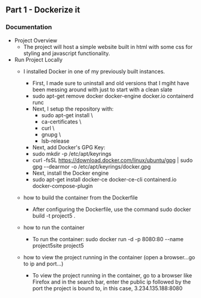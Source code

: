 ## Part 1 - Dockerize it

### Documentation
- Project Overview
  - The project will host a simple website built in html with some css for styling and javascript functionality. 
- Run Project Locally
  - I installed Docker in one of my previously built instances. 
    - First, I made sure to uninstall and old versions that I mgiht have been messing around with just to start with a clean slate 
    -  sudo apt-get remove docker docker-engine docker.io containerd runc
    - Next, I setup the repository with: 
        - sudo apt-get install \
        - ca-certificates \
        - curl \
        - gnupg \
        - lsb-release
    - Next, add Docker's GPG Key: 
     -  sudo mkdir -p /etc/apt/keyrings
     -  curl -fsSL https://download.docker.com/linux/ubuntu/gpg | sudo gpg --dearmor -o /etc/apt/keyrings/docker.gpg
    - Next, install the Docker engine
     -  sudo apt-get install docker-ce docker-ce-cli containerd.io docker-compose-plugin
  - how to build the container from the Dockerfile
    - After configuring the Dockerfile, use the command sudo docker build -t project5 .
  - how to run the container
    - To run the container:  sudo docker run -d -p 8080:80 --name project5site project5

  - how to view the project running in the container (open a browser...go to ip and port...)
    - To view the project running in the container, go to a browser like Firefox and in the search bar, enter the public ip followed by the port the project is bound to, in this case, 3.234.135.188:8080